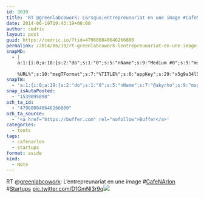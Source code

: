 ```yaml
---
id: 3039
title: 'RT @greenlabcowork: L&rsquo;entrepreunariat en une image #CafeNArlon #Startups pic.twitter.com/D1GmNI3r9q'
date: 2014-06-19T19:43:19+00:00
author: cedric
layout: post
guid: https://cedric.io/?tid=479680840646266880
permalink: /2014/06/19/rt-greenlabcowork-lentrepreunariat-en-une-image-cafenarlon-startups-pic-twitter-com-d1gmni3r9q/
snapMD:
  - |
    a:1:{i:0;a:18:{s:2:"do";s:1:"0";s:5:"nName";s:9:"Medium #0";s:9:"msgFormat";s:19:"%FULLTEXT%
    
    %URL%";s:10:"msgTFormat";s:7:"%TITLE%";s:6:"appKey";s:29:"x5g9a34l5z294i5y2q284e4g54454";s:6:"appSec";s:85:"d3h0a44e4s2b4i5u2r234m5f5b4v2l5q2a444h574347464a454x2w20374447494c484b4w2c464f5u2d4z2";s:8:"inclTags";s:1:"1";s:7:"fltrsOn";i:0;s:5:"fltrs";a:0:{}s:7:"proxyOn";i:0;s:7:"useSURL";i:0;s:1:"v";i:350;s:4:"publ";s:1:"0";s:11:"accessToken";s:65:"2353413aa5437433e5648ccf74a16119308317c52d1a24d8ed99f26add037528a";s:12:"appAppUserID";s:65:"104b21fd8da79171a6e7bf800d03b4b761204f242935e05d2d86850a6b1635f77";s:14:"appAppUserName";s:26:"Cédric Bousmanne (akyrho)";s:13:"appAppUserURL";s:26:"https://medium.com/@akyrho";s:7:"pubList";a:0:{}}}
snapTW:
  - 'a:1:{i:0;a:19:{s:2:"do";s:1:"0";s:5:"nName";s:7:"@akyrho";s:9:"msgFormat";s:26:"%TITLE%. %EXCERPT% - %URL%";s:6:"appKey";s:55:"x5g9a8325v2y475r3c4m48584n53446p423r3r5u3e356j5j3k4r2p3";s:6:"appSec";s:105:"d3h0a94o46415u594v3q5l5n5l4r4x474x4j484o473u4i5w2m4k494z2k344n306n5r3l5v2s554p4n3p3k45495c3z4v4d3m3u5w525";s:7:"fltrsOn";i:0;s:5:"fltrs";a:0:{}s:7:"proxyOn";i:0;s:7:"useSURL";i:0;s:1:"v";i:350;s:5:"twURL";s:25:"http://twitter.com/akyrho";s:11:"accessToken";s:50:"6678782-Eyg60SCeh7762DEIsYtTPD5GVeOuSN8ATMdF2Lpppe";s:14:"accessTokenSec";s:45:"PgGDCbcYLJnR5esZjY9ID72A33mUNCYnQwaQTBsojSJNa";s:5:"tw140";i:0;s:10:"riComments";s:1:"1";s:11:"riCommentsM";s:1:"1";s:12:"riCommentsAA";s:1:"1";s:8:"attchImg";s:1:"1";s:9:"wpImgSize";s:4:"full";}}'
snap_isAutoPosted:
  - "1539095898"
ozh_ta_id:
  - "479680840646266880"
ozh_ta_source:
  - '<a href="https://buffer.com" rel="nofollow">Buffer</a>'
categories:
  - toots
tags:
  - cafenarlon
  - startups
format: aside
kind:
  - Note
---
```

RT <span class="username username_linked">@<a href="https://twitter.com/greenlabcowork" title="Greenlab Coworking">greenlabcowork</a></span>: L&rsquo;entrepreunariat en une image <span class="hashtag hashtag_local">#<a href="https://cedric.io/tag/cafenarlon/">CafeNArlon</a> <span class="hashtag hashtag_local">#<a href="https://cedric.io/tag/startups/">Startups</a> <a href="https://twitter.com/greenlabcowork/status/479678739656495105/photo/1" title="https://twitter.com/greenlabcowork/status/479678739656495105/photo/1" class="link link_untco link_untco_image">pic.twitter.com/D1GmNI3r9q</a><span class="embed_image embed_image_yes"><a href="https://twitter.com/greenlabcowork/status/479678739656495105/photo/1"><img src="https://i0.wp.com/pbs.twimg.com/media/BqgpRaeIEAAxEEZ.png?w=900&#038;ssl=1" data-recalc-dims="1" /></a></span></p>